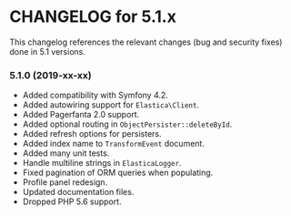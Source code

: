 CHANGELOG for 5.1.x
===================

This changelog references the relevant changes (bug and security fixes) done
in 5.1 versions.

### 5.1.0 (2019-xx-xx)

* Added compatibility with Symfony 4.2.
* Added autowiring support for `Elastica\Client`.
* Added Pagerfanta 2.0 support.
* Added optional routing in `ObjectPersister::deleteById`.
* Added refresh options for persisters.
* Added index name to `TransformEvent` document.
* Added many unit tests.
* Handle multiline strings in `ElasticaLogger`.
* Fixed pagination of ORM queries when populating.
* Profile panel redesign.
* Updated documentation files.
* Dropped PHP 5.6 support.

